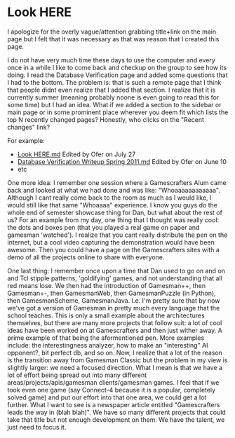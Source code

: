 Look HERE
=========

I apologize for the overly vague/attention grabbing title+link on the main page but I felt that it was necessary as that was reason that I created this page.

I do not have very much time these days to use the computer and every once in a while I like to come back and checkup on the group to see how its doing. I read the Database Verification page and added some questions that I had to the bottom. The problem is: that is such a remote page that I think that people didnt even realize that I added that section. I realize that it is currently summer (meaning probably noone is even going to read this for some time) but I had an idea. What if we added a section to the sidebar or main page or in some prominent place wherever you deem fit which lists the top N recently changed pages? Honestly, who clicks on the "Recent changes" link?

For example:

-   [Look HERE.md](Look_HERE.md "wikilink") Edited by Ofer on July 27
-   [Database Verification Writeup Spring 2011.md](Database_Verification_Writeup_Spring_2011.md "wikilink") Edited by Ofer on June 10
-   etc

One more idea: I remember one session where a Gamescrafters Alum came back and looked at what we had done and was like: "Whoaaaaaaaaaaaa". Although I cant really come back to the room as much as I would like, I would still like that same "Whoaaaa" experience. I know you guys do the whole end of semester showcase thing for Dan, but what about the rest of us? For an example from my day, one thing that I thought was really cool: the dots and boxes pen (that you played a real game on paper and gamesman 'watched'). I realize that you cant really distribute the pen on the internet, but a cool video capturing the demonstration would have been awesome. Then you could have a page on the Gamescrafters sites with a demo of all the projects online to share with everyone.

One last thing: I remember once upon a time that Dan used to go on and on and Tcl stipple patterns, 'goldifying' games, and not understanding that all red means lose. We then had the introduction of Gamesman++, then Gamesman+-, then GamesmanWeb, then GamesmanPuzzle (in Python), then GamesmanScheme, GamesmanJava. I.e. I'm pretty sure that by now we've got a version of Gamesman in pretty much every language that the school teaches. This is only a small example about the architectures themselves, but there are many more projects that follow suit: a lot of cool ideas have been worked on at Gamescrafters and then just wither away. A prime example of that being the aformentioned pen. More examples include: the interestingness analyzer, how to make an "interesting" AI opponent?, bit perfect db, and so on. Now, I realize that a lot of the reason is the transition away from Gamesman Classic but the problem in my view is slightly larger: we need a focused direction. What I mean is that we have a lot of effort being spread out into many different areas/projects/apis/gamesman clients/gamesman games. I feel that if we took even one game (say Connect-4 because it is a popular, completely solved game) and put our effort into that one area, we could get a lot further. What I want to see is a newspaper article entitled "Gamescrafters leads the way in (blah blah)". We have so many different projects that could take that title but not enough development on them. We have the talent, we just need to focus it.
